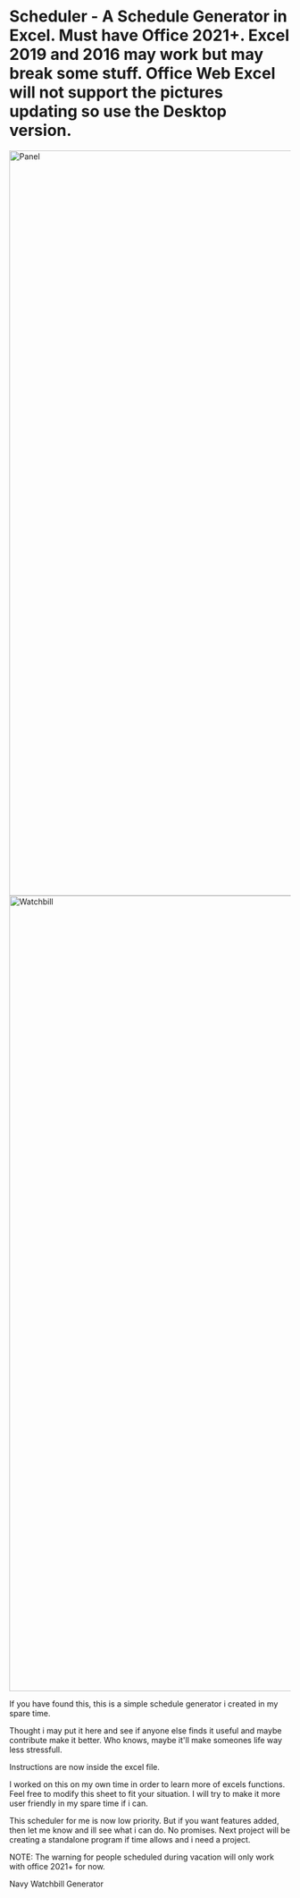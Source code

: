 # Scheduler - A Schedule Generator in Excel. Must have Office 2021+. Excel 2019 and 2016 may work but may break some stuff. Office Web Excel will not support the pictures updating so use the Desktop version.

<img width="1333" alt="Panel" src="https://raw.githubusercontent.com/burn-sie/Scheduler/main/PanelFront.png">
<img width="1423" alt="Watchbill" src="https://github.com/burn-sie/Scheduler/raw/main/watchbillFront.png">

If you have found this, this is a simple schedule generator i created in my spare time.

Thought i may put it here and see if anyone else finds it useful and maybe contribute make it better. Who knows, maybe it'll make someones life way less stressfull.

Instructions are now inside the excel file.

I worked on this on my own time in order to learn more of excels functions. Feel free to modify this sheet to fit your situation.
I will try to make it more user friendly in my spare time if i can.

This scheduler for me is now low priority. But if you want features added, then let me know and ill see what i can do. No promises.
Next project will be creating a standalone program if time allows and i need a project.

NOTE:
  The warning for people scheduled during vacation will only work with office 2021+ for now.

Navy Watchbill Generator

